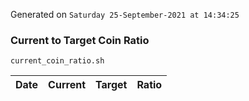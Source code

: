 Generated on `Saturday 25-September-2021 at 14:34:25`

### Current to Target Coin Ratio
`current_coin_ratio.sh`

Date|Current|Target|Ratio
---|---|---|---
